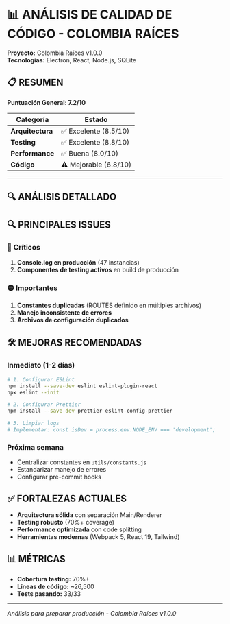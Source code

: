# 📊 ANÁLISIS DE CALIDAD DE CÓDIGO - COLOMBIA RAÍCES

**Proyecto:** Colombia Raíces v1.0.0  
**Tecnologías:** Electron, React, Node.js, SQLite  

## 📋 RESUMEN

**Puntuación General: 7.2/10**

| Categoría | Estado |
|-----------|--------|
| **Arquitectura** | ✅ Excelente (8.5/10) |
| **Testing** | ✅ Excelente (8.8/10) |
| **Performance** | ✅ Buena (8.0/10) |
| **Código** | ⚠️ Mejorable (6.8/10) |

---

## 🔍 ANÁLISIS DETALLADO

## 🔍 PRINCIPALES ISSUES

### 🔴 **Críticos**
1. **Console.log en producción** (47 instancias)
2. **Componentes de testing activos** en build de producción

### 🟡 **Importantes**
1. **Constantes duplicadas** (ROUTES definido en múltiples archivos)
2. **Manejo inconsistente de errores**
3. **Archivos de configuración duplicados**

## 🛠️ MEJORAS RECOMENDADAS

### **Inmediato (1-2 días)**
```bash
# 1. Configurar ESLint
npm install --save-dev eslint eslint-plugin-react
npx eslint --init

# 2. Configurar Prettier
npm install --save-dev prettier eslint-config-prettier

# 3. Limpiar logs
# Implementar: const isDev = process.env.NODE_ENV === 'development';
```

### **Próxima semana**
- Centralizar constantes en `utils/constants.js`
- Estandarizar manejo de errores
- Configurar pre-commit hooks

## ✅ FORTALEZAS ACTUALES

- **Arquitectura sólida** con separación Main/Renderer
- **Testing robusto** (70%+ coverage)
- **Performance optimizada** con code splitting
- **Herramientas modernas** (Webpack 5, React 19, Tailwind)

## 📊 MÉTRICAS

- **Cobertura testing:** 70%+
- **Líneas de código:** ~26,500
- **Tests pasando:** 33/33

---
*Análisis para preparar producción - Colombia Raíces v1.0.0*

